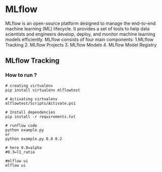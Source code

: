 # MLflow
MLflow is an open-source platform designed to manage the end-to-end machine learning (ML) lifecycle. It provides a set of tools to help data scientists and engineers develop, deploy, and monitor machine learning models efficiently.
MLflow consists of four main components:
1.MLflow Tracking
2. MLflow Projects
3. MLflow Models
4. MLflow Model Registry

## MLflow Tracking
### How to run ?
```
# creating virtualenv
pip install virtualenv mlflowtest
```

```
# Activating virtualenv
mlflowtest/Scripts/Activate.ps1
```

```
# Install dependencies
pip install -r requirements.txt
```

```
# runflow code
python example.py
or
python example.py 0.8 0.2

# here 0.8=alpha
#0.3=l1_ratio
```

```
#mlflow ui
mlflow ui
```
